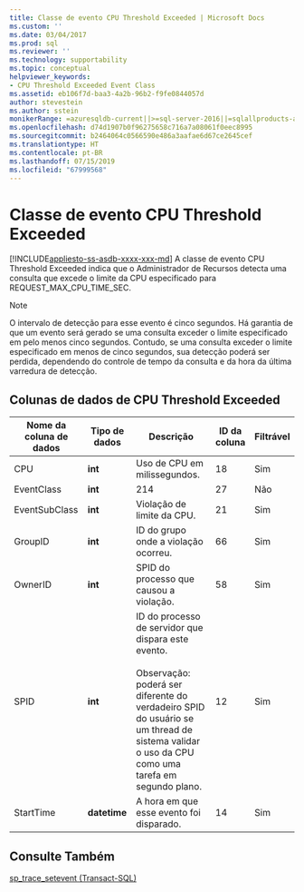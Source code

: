 ```yaml
---
title: Classe de evento CPU Threshold Exceeded | Microsoft Docs
ms.custom: ''
ms.date: 03/04/2017
ms.prod: sql
ms.reviewer: ''
ms.technology: supportability
ms.topic: conceptual
helpviewer_keywords:
- CPU Threshold Exceeded Event Class
ms.assetid: eb106f7d-baa3-4a2b-96b2-f9fe0844057d
author: stevestein
ms.author: sstein
monikerRange: =azuresqldb-current||>=sql-server-2016||=sqlallproducts-allversions||>=sql-server-linux-2017||=azuresqldb-mi-current
ms.openlocfilehash: d74d1907b0f96275658c716a7a08061f0eec8995
ms.sourcegitcommit: b2464064c0566590e486a3aafae6d67ce2645cef
ms.translationtype: HT
ms.contentlocale: pt-BR
ms.lasthandoff: 07/15/2019
ms.locfileid: "67999568"
---
```

# <a name="cpu-threshold-exceeded-event-class"></a>Classe de evento CPU Threshold Exceeded
[!INCLUDE[appliesto-ss-asdb-xxxx-xxx-md](../../includes/appliesto-ss-asdb-xxxx-xxx-md.md)]
  A classe de evento CPU Threshold Exceeded indica que o Administrador de Recursos detecta uma consulta que excede o limite da CPU especificado para REQUEST_MAX_CPU_TIME_SEC.  
  
> [!NOTE]  
>  O intervalo de detecção para esse evento é cinco segundos. Há garantia de que um evento será gerado se uma consulta exceder o limite especificado em pelo menos cinco segundos. Contudo, se uma consulta exceder o limite especificado em menos de cinco segundos, sua detecção poderá ser perdida, dependendo do controle de tempo da consulta e da hora da última varredura de detecção.  
  
## <a name="cpu-threshold-exceeded-data-columns"></a>Colunas de dados de CPU Threshold Exceeded  
  
|Nome da coluna de dados|Tipo de dados|Descrição|ID da coluna|Filtrável|  
|----------------------|---------------|-----------------|---------------|----------------|  
|CPU|**int**|Uso de CPU em milissegundos.|18|Sim|  
|EventClass|**int**|214|27|Não|  
|EventSubClass|**int**|Violação de limite da CPU.|21|Sim|  
|GroupID|**int**|ID do grupo onde a violação ocorreu.|66|Sim|  
|OwnerID|**int**|SPID do processo que causou a violação.|58|Sim|  
|SPID|**int**|ID do processo de servidor que dispara este evento.<br /><br /> Observação: poderá ser diferente do verdadeiro SPID do usuário se um thread de sistema validar o uso da CPU como uma tarefa em segundo plano.|12|Sim|  
|StartTime|**datetime**|A hora em que esse evento foi disparado.|14|Sim|  
  
## <a name="see-also"></a>Consulte Também  
 [sp_trace_setevent &#40;Transact-SQL&#41;](../../relational-databases/system-stored-procedures/sp-trace-setevent-transact-sql.md)  
  
  
